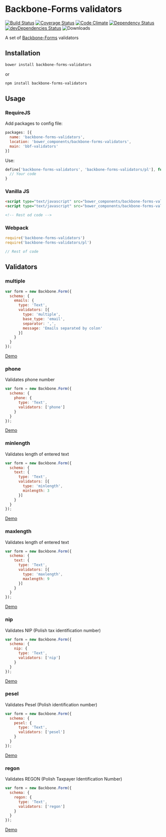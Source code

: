 # Backbone-Forms validators

[![Build Status](https://travis-ci.org/tomi77/backbone-forms-validators.svg?branch=master)](https://travis-ci.org/tomi77/backbone-forms-validators)
[![Coverage Status](https://coveralls.io/repos/github/tomi77/backbone-forms-validators/badge.svg)](https://coveralls.io/github/tomi77/backbone-forms-validators)
[![Code Climate](https://codeclimate.com/github/tomi77/backbone-forms-validators/badges/gpa.svg)](https://codeclimate.com/github/tomi77/backbone-forms-validators)
[![Dependency Status](https://david-dm.org/tomi77/backbone-forms-validators.png)](https://david-dm.org/tomi77/backbone-forms-validators)
[![devDependencies Status](https://david-dm.org/tomi77/backbone-forms-validators/dev-status.svg)](https://david-dm.org/tomi77/backbone-forms-validators?type=dev)
![Downloads](https://img.shields.io/npm/dt/backbone-forms-chosen.svg)

A set of [Backbone-Forms](https://github.com/powmedia/backbone-forms) validators

## Installation

~~~bash
bower install backbone-forms-validators
~~~

or

~~~bash
npm install backbone-forms-validators
~~~

## Usage

### RequireJS

Add packages to config file:

~~~js
packages: [{
  name: 'backbone-forms-validators',
  location: 'bower_components/backbone-forms-validators',
  main: 'bbf-validators'
}]
~~~

Use:

~~~js
define['backbone-forms-validators', 'backbone-forms-validators/pl'], function(Backbone, Form) {
  // Your code
}
~~~

### Vanilla JS

~~~html
<script type="text/javascript" src="bower_components/backbone-forms-validators/bbf-validators.js"></script>
<script type="text/javascript" src="bower_components/backbone-forms-validators/pl.js"></script>

<!-- Rest od code -->
~~~

### Webpack

~~~js
require('backbone-forms-validators')
require('backbone-forms-validators/pl')

// Rest of code
~~~

## Validators

### multiple

~~~js
var form = new Backbone.Form({
  schema: {
    emails: {
      type: 'Text',
      validators: [{
        type: 'multiple',
        base_type: 'email',
        separator: ',',
        message: 'Emails separated by colon'
      }]
    }
  }
});
~~~

[Demo](https://tomi77.github.io/backbone-forms-validators/multiple.html)

### phone

Validates phone number

~~~js
var form = new Backbone.Form({
  schema: {
    phone: {
      type: 'Text',
      validators: ['phone']
    }
  }
});
~~~

[Demo](https://tomi77.github.io/backbone-forms-validators/phone.html)

### minlength

Validates length of entered text

~~~js
var form = new Backbone.Form({
  schema: {
    text: {
      type: 'Text',
      validators: [{
        type: 'minlength',
        minlength: 3
      }]
    }
  }
});
~~~

[Demo](https://tomi77.github.io/backbone-forms-validators/minlength.html)

### maxlength

Validates length of entered text

~~~js
var form = new Backbone.Form({
  schema: {
    text: {
      type: 'Text',
      validators: [{
        type: 'maxlength',
        maxlength: 9
      }]
    }
  }
});
~~~

[Demo](https://tomi77.github.io/backbone-forms-validators/maxlength.html)

### nip

Validates NIP (Polish tax identification number)

~~~js
var form = new Backbone.Form({
  schema: {
    nip: {
      type: 'Text',
      validators: ['nip']
    }
  }
});
~~~

[Demo](https://tomi77.github.io/backbone-forms-validators/nip.html)

### pesel

Validates Pesel (Polish identification number)

~~~js
var form = new Backbone.Form({
  schema: {
    pesel: {
      type: 'Text',
      validators: ['pesel']
    }
  }
});
~~~

[Demo](https://tomi77.github.io/backbone-forms-validators/pesel.html)

### regon

Validates REGON (Polish Taxpayer Identification Number)

~~~js
var form = new Backbone.Form({
  schema: {
    regon: {
      type: 'Text',
      validators: ['regon']
    }
  }
});
~~~

[Demo](https://tomi77.github.io/backbone-forms-validators/regon.html)
